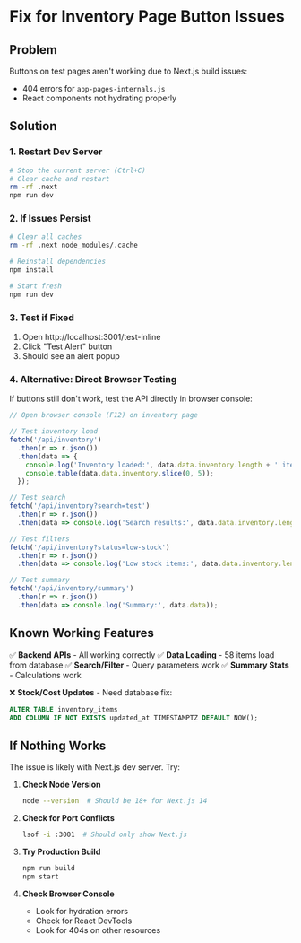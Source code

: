 # Fix for Inventory Page Button Issues

## Problem
Buttons on test pages aren't working due to Next.js build issues:
- 404 errors for `app-pages-internals.js`
- React components not hydrating properly

## Solution

### 1. Restart Dev Server
```bash
# Stop the current server (Ctrl+C)
# Clear cache and restart
rm -rf .next
npm run dev
```

### 2. If Issues Persist
```bash
# Clear all caches
rm -rf .next node_modules/.cache

# Reinstall dependencies
npm install

# Start fresh
npm run dev
```

### 3. Test if Fixed
1. Open http://localhost:3001/test-inline
2. Click "Test Alert" button
3. Should see an alert popup

### 4. Alternative: Direct Browser Testing

If buttons still don't work, test the API directly in browser console:

```javascript
// Open browser console (F12) on inventory page

// Test inventory load
fetch('/api/inventory')
  .then(r => r.json())
  .then(data => {
    console.log('Inventory loaded:', data.data.inventory.length + ' items');
    console.table(data.data.inventory.slice(0, 5));
  });

// Test search
fetch('/api/inventory?search=test')
  .then(r => r.json())
  .then(data => console.log('Search results:', data.data.inventory.length));

// Test filters
fetch('/api/inventory?status=low-stock')
  .then(r => r.json())
  .then(data => console.log('Low stock items:', data.data.inventory.length));

// Test summary
fetch('/api/inventory/summary')
  .then(r => r.json())
  .then(data => console.log('Summary:', data.data));
```

## Known Working Features

✅ **Backend APIs** - All working correctly
✅ **Data Loading** - 58 items load from database
✅ **Search/Filter** - Query parameters work
✅ **Summary Stats** - Calculations work

❌ **Stock/Cost Updates** - Need database fix:
```sql
ALTER TABLE inventory_items 
ADD COLUMN IF NOT EXISTS updated_at TIMESTAMPTZ DEFAULT NOW();
```

## If Nothing Works

The issue is likely with Next.js dev server. Try:

1. **Check Node Version**
   ```bash
   node --version  # Should be 18+ for Next.js 14
   ```

2. **Check for Port Conflicts**
   ```bash
   lsof -i :3001  # Should only show Next.js
   ```

3. **Try Production Build**
   ```bash
   npm run build
   npm start
   ```

4. **Check Browser Console**
   - Look for hydration errors
   - Check for React DevTools
   - Look for 404s on other resources
